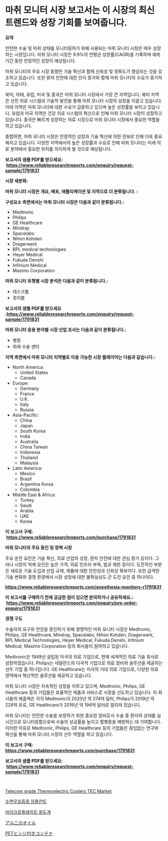 <p><h1>마취 모니터 시장 보고서는 이 시장의 최신 트렌드와 성장 기회를 보여줍니다.</h1></p><p><strong>요약</strong></p>
<p><p>안전한 수술 및 마취 상태를 모니터링하기 위해 사용되는 마취 모니터 시장은 매우 성장하는 시장입니다. 마취 모니터 시장은 9.9%의 연평균 성장률(CAGR)을 기록하며 예측 기간 동안 안정적인 성장이 예상됩니다.</p><p>마취 모니터의 주요 시장 동향은 기술 혁신과 함께 신뢰성 및 정확도가 향상되는 것을 강조하고 있습니다. 또한 환자 안전에 대한 인식 증가와 함께 마취 모니터의 수요가 증가하고 있습니다.</p><p>북미, 아태, 유럽, 미국 및 중국은 마취 모니터 시장에서 가장 큰 지역입니다. 북미 지역은 선진 의료 시스템과 기술적 발전을 통해 마취 모니터 시장의 성장을 이끌고 있습니다. 아태 지역은 마취 모니터에 대한 수요가 급증하고 있으며 높은 성장률을 보이고 있습니다. 유럽과 미국 지역은 건강 의료 시스템의 혁신으로 인해 마취 모니터 시장이 성장하고 있습니다. 중국은 빠르게 성장하는 의료 시장으로 마취 모니터 시장에서 중요한 역할을 하고 있습니다.</p><p>종합하면, 마취 모니터 시장은 안정적인 성장과 기술 혁신에 의한 진보로 인해 더욱 중요해지고 있습니다. 다양한 지역에서의 높은 성장률과 수요로 인해 마취 모니터는 미래 의료 분야에서 중요한 위치를 차지하게 될 것으로 예상됩니다.</p></p>
<p><strong>보고서의 샘플 PDF를 받으세요: &nbsp;<a href="https://www.reliableresearchreports.com/enquiry/request-sample/1791831">https://www.reliableresearchreports.com/enquiry/request-sample/1791831</a></strong></p>
<p><strong>시장 세분화:</strong></p>
<p><strong> 마취 모니터 시장은 개요, 배포, 애플리케이션 및 지역으로 더 분류됩니다. :</strong></p>
<p><strong>구성요소 측면에서는 마취 모니터 시장은 다음과 같이 분류됩니다.:</strong></p>
<p><ul><li>Medtronic</li><li>Philips</li><li>GE Healthcare</li><li>Mindray</li><li>Spacelabs</li><li>Nihon Kohden</li><li>Dragerwerk</li><li>BPL medical technologies</li><li>Heyer Medical</li><li>Fukuda Denshi</li><li>Infinium Medical</li><li>Masimo Corporation</li></ul></p>
<p><strong> 마취 모니터 유형별 시장 분석은 다음과 같이 분류됩니다.:</strong></p>
<p><ul><li>데스크톱</li><li>포터블</li></ul></p>
<p><strong>보고서의 샘플 PDF를 받으세요 :<a href="https://www.reliableresearchreports.com/enquiry/request-sample/1791831">https://www.reliableresearchreports.com/enquiry/request-sample/1791831</a></strong></p>
<p><strong> 마취 모니터 응용 분야별 시장 산업 조사는 다음과 같이 분류됩니다.:</strong></p>
<p><ul><li>병원</li><li>외래 수술 센터</li></ul></p>
<p><strong>지역 측면에서 마취 모니터 지역별로 이용 가능한 시장 플레이어는 다음과 같습니다.:</strong></p>
<p><ul>
    <li>
        North America:
        <ul>
            <li>United States</li>
            <li>Canada</li>
        </ul>
    </li>
    <li>
        Europe:
        <ul>
            <li>Germany</li>
            <li>France</li>
            <li>U.K.</li>
            <li>Italy</li>
            <li>Russia</li>
        </ul>
    </li>
    <li>
        Asia-Pacific:
        <ul>
            <li>China</li>
            <li>Japan</li>
            <li>South Korea</li>
            <li>India</li>
            <li>Australia</li>
            <li>China Taiwan</li>
            <li>Indonesia</li>
            <li>Thailand</li>
            <li>Malaysia</li>
        </ul>
    </li>
    <li>
        Latin America:
        <ul>
            <li>Mexico</li>
            <li>Brazil</li>
            <li>Argentina Korea</li>
            <li>Colombia</li>
        </ul>
    </li>
    <li>
        Middle East & Africa:
        <ul>
            <li>Turkey</li>
            <li>Saudi</li>
            <li>Arabia</li>
            <li>UAE</li>
            <li>Korea</li>
        </ul>
    </li>
    </ul></p>
<p><strong>이 보고서 구매: &nbsp;<a href="https://www.reliableresearchreports.com/purchase/1791831">https://www.reliableresearchreports.com/purchase/1791831</a></strong></p>
<p><strong>마취 모니터의 주요 동인 및 장벽 시장</strong></p>
<p><p>주요 운전 요인은 기술 혁신, 의료 산업의 성장, 환자 안전에 대한 관심 증가 등이다. 그러나 시장의 억제 요인은 높은 가격, 의료 인프라 부족, 법규 제한 등이다. 도전적인 부분은 새로운 기술 도입과 산업 규제, 제품에 대한 안전성과 신뢰성 확보이다. 또한 급격한 기술 변화와 경쟁 환경에서 시장 성장에 대한 불확실성도 큰 도전 요인 중 하나이다.</p></p>
<p><strong><a href="https://www.reliableresearchreports.com/anesthesia-monitors-r1791831">https://www.reliableresearchreports.com/anesthesia-monitors-r1791831</a></strong></p>
<p><strong>이 보고서를 구매하기 전에 궁금한 점이 있으면 문의하거나 공유하세요.: &nbsp;<a href="https://www.reliableresearchreports.com/enquiry/pre-order-enquiry/1791831">https://www.reliableresearchreports.com/enquiry/pre-order-enquiry/1791831</a></strong></p>
<p><strong>경쟁 구도</strong></p>
<p><p>수술자의 요구와 안전을 증진하기 위해 경쟁적인 마취 모니터 시장은 Medtronic, Philips, GE Healthcare, Mindray, Spacelabs, Nihon Kohden, Dragerwerk, BPL Medical Technologies, Heyer Medical, Fukuda Denshi, Infinium Medical, Masimo Corporation 등의 회사들이 참여하고 있습니다. </p><p>Medtronic은 1949년 설립된 미국의 의료 기업으로, 현재 세계적인 의료 기술 회사로 성장하였습니다. Philips는 네덜란드의 다국적 기업으로 의료 장비와 솔루션을 제공하는 선두 기업 중 하나입니다. GE Healthcare는 미국의 거대 의료 기업으로, 다양한 의료 영역에서 혁신적인 솔루션을 제공하고 있습니다. </p><p>마취 모니터 시장은 지속적인 성장을 이루고 있으며, Medtronic, Philips, GE Healthcare 등의 기업들은 효율적인 제품과 서비스로 시장을 선도하고 있습니다. 이 회사들의 매출액은 각각 Medtronic이 2020년 약 274억 달러, Philips가 2019년 약 229억 유로, GE Healthcare가 2019년 약 194억 달러로 알려져 있습니다. </p><p>마취 모니터는 안전한 수술을 보장하기 위한 중요한 장비로서 수술 중 환자의 상태를 실시간으로 모니터링함으로써 수술의 성공률을 높이고 합병증을 예방하는 데 기여합니다. 이러한 이유로 Medtronic, Philips, GE Healthcare 등의 기업들은 끊임없는 연구와 혁신을 통해 마취 모니터 시장의 선두 역할을 하고 있습니다.</p></p>
<p><strong>이 보고서 구매: &nbsp; <a href="https://www.reliableresearchreports.com/purchase/1791831">https://www.reliableresearchreports.com/purchase/1791831</a></strong></p>
<p><strong>보고서의 샘플 PDF를 받으세요: &nbsp;<a href="https://www.reliableresearchreports.com/enquiry/request-sample/1791831">https://www.reliableresearchreports.com/enquiry/request-sample/1791831</a></strong><strong></strong></p>
<p>&nbsp;</p>
<p><p><a href="https://medium.com/@djjdj3773/telecom-grade-thermoelectric-coolers-tec-nbsp-market-focuses-on-market-share-size-and-projected-4e5034e7d009">Telecom grade Thermoelectric Coolers TEC Market</a></p><p><a href="https://medium.com/@goonfghyt6587/%EC%88%98%EB%A9%B4%EB%AC%B4%ED%98%B8%ED%9D%A1%EC%A6%9D-%EC%9D%B4%EC%8B%9D-%EC%8B%9C%EC%9E%A5-%EB%B6%84%EC%84%9D-%EC%A0%84%EC%84%B8%EA%B3%84-%EC%82%B0%EC%97%85-%EC%A0%84%EB%A7%9D-%EB%B0%8F-%EC%98%88%EC%B8%A1-2024%EB%85%84%EB%B6%80%ED%84%B0-2031%EB%85%84-d07c168e39e6">수면무호흡증 임플란트</a></p><p><a href="https://medium.com/@christianlarkinus/%EB%A7%88%EC%9D%B4%ED%81%AC%EB%A1%9C-%ED%94%8C%EB%A0%88%EC%9D%B4%ED%8A%B8-%EB%B0%9C%EA%B4%91-%EC%8B%9C%EC%95%88-%EC%8B%9C%EC%9E%A5-%EC%84%B1%EA%B3%B5%EC%A0%81%EC%9D%B8-%EB%B9%84%EC%A6%88%EB%8B%88%EC%8A%A4-%EC%A0%84%EB%9E%B5-%EC%98%88%EC%B8%A1-2031%EB%85%84%EA%B9%8C%EC%A7%80-96b19149e8f8">마이크로플레이트 휘도계</a></p><p><a href="https://github.com/mreklxf44233/Market-Research-Report-List-1/blob/main/205593724187.md">アルニカオイル</a></p><p><a href="https://medium.com/@jerrycurtis23/%E3%83%9A%E3%83%83%E3%83%88%E3%83%92%E3%83%B3%E3%82%B8%E5%9E%8B%E3%82%B3%E3%83%B3%E3%83%86%E3%83%8A%E3%81%AE%E5%B8%82%E5%A0%B4%E5%8B%95%E5%90%91%E3%81%A8%E5%B8%82%E5%A0%B4%E5%88%86%E6%9E%90%E3%81%AF-2024%E5%B9%B4%E3%81%8B%E3%82%892031%E5%B9%B4%E3%81%BE%E3%81%A7%E3%81%AE%E6%9C%9F%E9%96%93%E3%81%AB%E4%BA%88%E6%B8%AC%E3%81%95%E3%82%8C%E3%81%A6%E3%81%84%E3%81%BE%E3%81%99-de8f416c4049">PETヒンジ付きコンテナ</a></p></p>